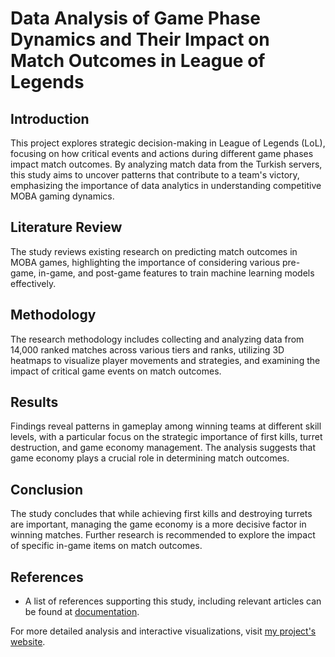 # Data Analysis of Game Phase Dynamics and Their Impact on Match Outcomes in League of Legends

## Introduction
This project explores strategic decision-making in League of Legends (LoL), focusing on how critical events and actions during different game phases impact match outcomes. By analyzing match data from the Turkish servers, this study aims to uncover patterns that contribute to a team's victory, emphasizing the importance of data analytics in understanding competitive MOBA gaming dynamics.

## Literature Review
The study reviews existing research on predicting match outcomes in MOBA games, highlighting the importance of considering various pre-game, in-game, and post-game features to train machine learning models effectively.

## Methodology
The research methodology includes collecting and analyzing data from 14,000 ranked matches across various tiers and ranks, utilizing 3D heatmaps to visualize player movements and strategies, and examining the impact of critical game events on match outcomes.

## Results
Findings reveal patterns in gameplay among winning teams at different skill levels, with a particular focus on the strategic importance of first kills, turret destruction, and game economy management. The analysis suggests that game economy plays a crucial role in determining match outcomes.

## Conclusion
The study concludes that while achieving first kills and destroying turrets are important, managing the game economy is a more decisive factor in winning matches. Further research is recommended to explore the impact of specific in-game items on match outcomes.

## References
- A list of references supporting this study, including relevant articles can be found at [documentation](https://halildonmezbilek.com/blog/project-data-analysis-of-game-phase-dynamics-and-their-impact-on-match-outcomes-in-league-of-legends).

For more detailed analysis and interactive visualizations, visit [my project's website](https://lol.halildonmezbilek.com).

